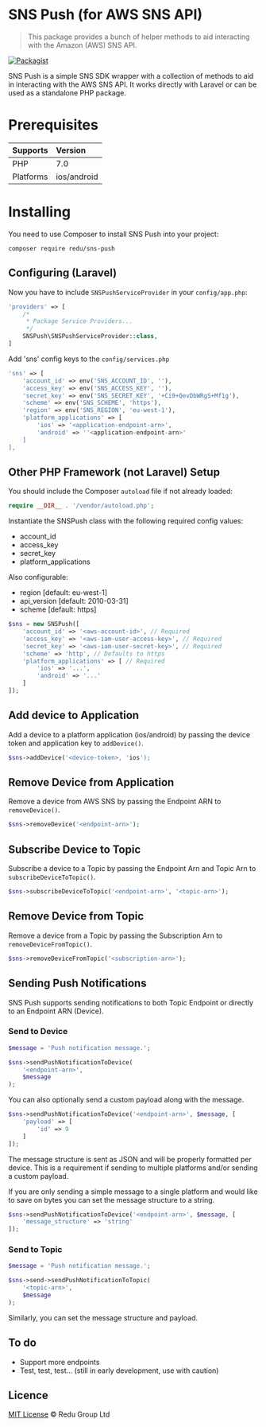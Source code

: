 SNS Push (for AWS SNS API)
======

> This package provides a bunch of helper methods to aid interacting with the Amazon (AWS) SNS API.

[![Packagist](https://img.shields.io/badge/redu-sns--push-brightgreen.svg)](https://packagist.org/packages/redu/sns-push)

SNS Push is a simple SNS SDK wrapper with a collection of methods to aid in interacting with the AWS SNS API. It works directly with Laravel or can be used as a standalone PHP package.

# Prerequisites

 Supports  | Version
:----------|:----------
 PHP       | 7.0
 Platforms | ios/android
 
# Installing
 
You need to use Composer to install SNS Push into your project:
 
```
composer require redu/sns-push
```
 
## Configuring (Laravel)
 
Now you have to include `SNSPushServiceProvider` in your `config/app.php`:
 
```php
'providers' => [
    /*
     * Package Service Providers...
     */
    SNSPush\SNSPushServiceProvider::class,
]
```

Add 'sns' config keys to the `config/services.php`

```php
'sns' => [
    'account_id' => env('SNS_ACCOUNT_ID', ''),
    'access_key' => env('SNS_ACCESS_KEY', ''),
    'secret_key' => env('SNS_SECRET_KEY', '+Ci9+QevDbWRgS+Mf1g'),
    'scheme' => env('SNS_SCHEME', 'https'),
    'region' => env('SNS_REGION', 'eu-west-1'),
    'platform_applications' => [
        'ios' => '<application-endpoint-arn>',
        'android' => ''<application-endpoint-arn>'
    ]
],
```

## Other PHP Framework (not Laravel) Setup

You should include the Composer `autoload` file if not already loaded:

```php
require __DIR__ . '/vendor/autoload.php';
 ```

Instantiate the SNSPush class with the following required config values: 
- account_id
- access_key
- secret_key
- platform_applications
 
Also configurable:
- region [default: eu-west-1]
- api_version [default: 2010-03-31]
- scheme [default: https]
```php
$sns = new SNSPush([
    'account_id' => '<aws-account-id>', // Required
    'access_key' => '<aws-iam-user-access-key>', // Required 
    'secret_key' => '<aws-iam-user-secret-key>', // Required
    'scheme' => 'http', // Defaults to https
    'platform_applications' => [ // Required
        'ios' => '...',
        'android' => '...'
    ]
]);
```

## Add device to Application

Add a device to a platform application (ios/android) by passing the device token and application key to `addDevice()`.

```php
$sns->addDevice('<device-token>, 'ios');
```

## Remove Device from Application

Remove a device from AWS SNS by passing the Endpoint ARN to `removeDevice()`.

```php
$sns->removeDevice('<endpoint-arn>');
```

## Subscribe Device to Topic

Subscribe a device to a Topic by passing the Endpoint Arn and Topic Arn to `subscribeDeviceToTopic()`.

```php
$sns->subscribeDeviceToTopic('<endpoint-arn>', '<topic-arn>');
```

## Remove Device from Topic

Remove a device from a Topic by passing the Subscription Arn to `removeDeviceFromTopic()`.

```php
$sns->removeDeviceFromTopic('<subscription-arn>');
```

## Sending Push Notifications

SNS Push supports sending notifications to both Topic Endpoint or directly to an Endpoint ARN (Device).

### Send to Device

```php
$message = 'Push notification message.';

$sns->sendPushNotificationToDevice(
    '<endpoint-arn>', 
    $message
);
```

You can also optionally send a custom payload along with the message.

```php
$sns->sendPushNotificationToDevice('<endpoint-arn>', $message, [
    'payload' => [
        'id' => 9
    ]
]);
```

The message structure is sent as JSON and will be properly formatted per device. This is a requirement if sending to multiple platforms and/or sending a custom payload.

If you are only sending a simple message to a single platform and would like to save on bytes you can set the message structure to a string.

```php
$sns->sendPushNotificationToDevice('<endpoint-arn>', $message, [
    'message_structure' => 'string'
]);
```

### Send to Topic

```php
$message = 'Push notification message.';

$sns->send->sendPushNotificationToTopic(
    '<topic-arn>', 
    $message
);
```

Similarly, you can set the message structure and payload.

## To do
- Support more endpoints
- Test, test, test... (still in early development, use with caution)

## Licence

[MIT License](https://github.com/ReduGroup/sns-push/blob/master/LICENSE.md) © Redu Group Ltd